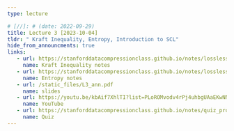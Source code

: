 ```yaml
---
type: lecture

# [//]: # (date: 2022-09-29)
title: Lecture 3 [2023-10-04]
tldr: " Kraft Inequality, Entropy, Introduction to SCL"
hide_from_announcments: true
links: 
   - url: https://stanforddatacompressionclass.github.io/notes/lossless_iid/kraft_ineq_and_optimality.html
     name: Kraft Inequality notes
   - url: https://stanforddatacompressionclass.github.io/notes/lossless_iid/entropy.html
     name: Entropy notes
   - url: /static_files/L3_ann.pdf
     name: slides 
   - url: https://youtu.be/kbAif7XhlTI?list=PLoROMvodv4rPj4uhbgUAaEKwNNak8xgkz
     name: YouTube
   - url: https://stanforddatacompressionclass.github.io/notes/quiz_problems_2023.html#quiz-3-kraft-inequality-entropy
     name: Quiz
---
```

